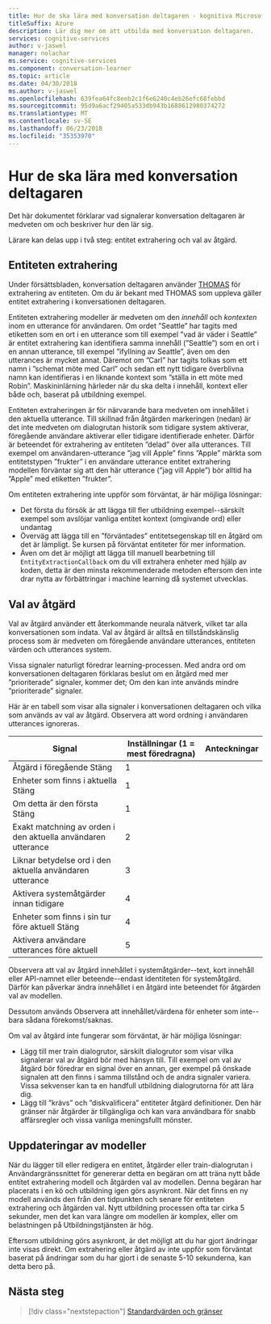 ```yaml
---
title: Hur de ska lära med konversation deltagaren - kognitiva Microsoft-tjänster | Microsoft Docs
titleSuffix: Azure
description: Lär dig mer om att utbilda med konversation deltagaren.
services: cognitive-services
author: v-jaswel
manager: nolachar
ms.service: cognitive-services
ms.component: conversation-learner
ms.topic: article
ms.date: 04/30/2018
ms.author: v-jaswel
ms.openlocfilehash: 639fea64fc8eeb2c1f6e6240c4eb26efc68febbd
ms.sourcegitcommit: 95d9a6acf29405a533db943b1688612980374272
ms.translationtype: MT
ms.contentlocale: sv-SE
ms.lasthandoff: 06/23/2018
ms.locfileid: "35353970"
---
```

# <a name="how-to-teach-with-conversation-learner"></a>Hur de ska lära med konversation deltagaren 

Det här dokumentet förklarar vad signalerar konversation deltagaren är medveten om och beskriver hur den lär sig.  

Lärare kan delas upp i två steg: entitet extrahering och val av åtgärd.

## <a name="entity-extraction"></a>Entiteten extrahering

Under försättsbladen, konversation deltagaren använder [THOMAS](https://www.luis.ai) för extrahering av entiteten.  Om du är bekant med THOMAS som uppleva gäller entitet extrahering i konversationen deltagaren.

Entiteten extrahering modeller är medveten om den *innehåll* och *kontexten* inom en utterance för användaren.  Om ordet ”Seattle” har tagits med etiketten som en ort i en utterance som till exempel ”vad är väder i Seattle” är entitet extrahering kan identifiera samma innehåll (”Seattle”) som en ort i en annan utterance, till exempel ”ifyllning av Seattle”, även om den utterances är mycket annat.  Däremot om ”Carl” har tagits tolkas som ett namn i ”schemat möte med Carl” och sedan ett nytt tidigare överblivna namn kan identifieras i en liknande kontext som ”ställa in ett möte med Robin”.  Maskininlärning härleder när du ska delta i innehåll, kontext eller både och, baserat på utbildning exempel.

Entiteten extraheringen är för närvarande bara medveten om innehållet i den aktuella utterance.  Till skillnad från åtgärden markeringen (nedan) är det inte medveten om dialogrutan historik som tidigare system aktiverar, föregående användare aktiverar eller tidigare identifierade enheter.  Därför är beteendet för extrahering av entiteten ”delad” över alla utterances.  Till exempel om användaren-utterance ”jag vill Apple” finns ”Apple” märkta som entitetstypen ”frukter” i en användare utterance entitet extrahering modellen förväntar sig att den här utterance (”jag vill Apple”) bör alltid ha ”Apple” med etiketten ”frukter”.

Om entiteten extrahering inte uppför som förväntat, är här möjliga lösningar:

- Det första du försök är att lägga till fler utbildning exempel--särskilt exempel som avslöjar vanliga entitet kontext (omgivande ord) eller undantag
- Överväg att lägga till en ”förväntades” entitetsegenskap till en åtgärd om det är lämpligt.  Se kursen på förväntat entiteter för mer information.
- Även om det är möjligt att lägga till manuell bearbetning till `EntityExtractionCallback` om du vill extrahera enheter med hjälp av koden, detta är den minsta rekommenderade metoden eftersom den inte drar nytta av förbättringar i machine learning då systemet utvecklas.

## <a name="action-selection"></a>Val av åtgärd

Val av åtgärd använder ett återkommande neurala nätverk, vilket tar alla konversationen som indata.  Val av åtgärd är alltså en tillståndskänslig process som är medveten om föregående användare utterances, entiteten värden och utterances system.  

Vissa signaler naturligt föredrar learning-processen.  Med andra ord om konversationen deltagaren förklaras beslut om en åtgärd med mer ”prioriterade” signaler, kommer det; Om den kan inte används mindre ”prioriterade” signaler.

Här är en tabell som visar alla signaler i konversationen deltagaren och vilka som används av val av åtgärd.  Observera att word ordning i användaren utterances ignoreras.

Signal | Inställningar (1 = mest föredragna) | Anteckningar
--- | --- | --- 
Åtgärd i föregående Stäng | 1 | 
Enheter som finns i aktuella Stäng | 1 | 
Om detta är den första Stäng | 1 |
Exakt matchning av orden i den aktuella användaren utterance | 2 | 
Liknar betydelse ord i den aktuella användaren utterance | 3 | 
Aktivera systemåtgärder innan tidigare | 4 |
Enheter som finns i sin tur före aktuell Stäng | 4 | 
Aktivera användare utterances före aktuell | 5 | 

Observera att val av åtgärd innehållet i systemåtgärder--text, kort innehåll eller API-namnet eller beteende--endast identiteten för systemåtgärd.  Därför kan påverkar ändra innehållet i en åtgärd inte beteendet för åtgärden val av modellen.

Dessutom används Observera att innehållet/värdena för enheter som inte--bara sådana förekomst/saknas.

Om val av åtgärd inte fungerar som förväntat, är här möjliga lösningar:

- Lägg till mer train dialogrutor, särskilt dialogrutor som visar vilka signalerar val av åtgärd bör med hänsyn till.  Till exempel om val av åtgärd bör föredrar en signal över en annan, ger exempel på önskade signalen att den finns i samma tillstånd och de andra signaler variera.  Vissa sekvenser kan ta en handfull utbildning dialogrutorna för att lära dig.
- Lägg till ”krävs” och ”diskvalificera” entiteter åtgärd definitioner.  Den här gränser när åtgärder är tillgängliga och kan vara användbara för snabb affärsregler och vissa vanliga meningsfullt mönster. 

## <a name="updates-to-models"></a>Uppdateringar av modeller

När du lägger till eller redigera en entitet, åtgärder eller train-dialogrutan i Användargränssnittet för genererar detta en begäran om att träna nytt både entitet extrahering modell och åtgärden val av modellen.  Denna begäran har placerats i en kö och utbildning igen görs asynkront.  När det finns en ny modell används den från den tidpunkten och senare för entiteten extrahering och åtgärden val.  Nytt utbildning processen ofta tar cirka 5 sekunder, men det kan vara längre om modellen är komplex, eller om belastningen på Utbildningstjänsten är hög.

Eftersom utbildning görs asynkront, är det möjligt att du har gjort ändringar inte visas direkt.  Om extrahering eller åtgärd av inte uppför som förväntat baserat på ändringar som du har gjort i de senaste 5-10 sekunderna, kan detta bero på.

## <a name="next-steps"></a>Nästa steg

> [!div class="nextstepaction"]
> [Standardvärden och gränser](./cl-values-and-boundaries.md)
